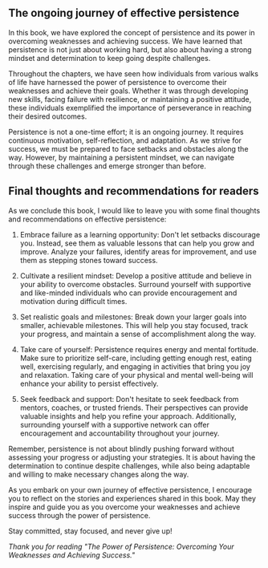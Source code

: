 
The ongoing journey of effective persistence
--------------------------------------------

In this book, we have explored the concept of persistence and its power in overcoming weaknesses and achieving success. We have learned that persistence is not just about working hard, but also about having a strong mindset and determination to keep going despite challenges.

Throughout the chapters, we have seen how individuals from various walks of life have harnessed the power of persistence to overcome their weaknesses and achieve their goals. Whether it was through developing new skills, facing failure with resilience, or maintaining a positive attitude, these individuals exemplified the importance of perseverance in reaching their desired outcomes.

Persistence is not a one-time effort; it is an ongoing journey. It requires continuous motivation, self-reflection, and adaptation. As we strive for success, we must be prepared to face setbacks and obstacles along the way. However, by maintaining a persistent mindset, we can navigate through these challenges and emerge stronger than before.

Final thoughts and recommendations for readers
----------------------------------------------

As we conclude this book, I would like to leave you with some final thoughts and recommendations on effective persistence:

1. Embrace failure as a learning opportunity: Don't let setbacks discourage you. Instead, see them as valuable lessons that can help you grow and improve. Analyze your failures, identify areas for improvement, and use them as stepping stones toward success.

2. Cultivate a resilient mindset: Develop a positive attitude and believe in your ability to overcome obstacles. Surround yourself with supportive and like-minded individuals who can provide encouragement and motivation during difficult times.

3. Set realistic goals and milestones: Break down your larger goals into smaller, achievable milestones. This will help you stay focused, track your progress, and maintain a sense of accomplishment along the way.

4. Take care of yourself: Persistence requires energy and mental fortitude. Make sure to prioritize self-care, including getting enough rest, eating well, exercising regularly, and engaging in activities that bring you joy and relaxation. Taking care of your physical and mental well-being will enhance your ability to persist effectively.

5. Seek feedback and support: Don't hesitate to seek feedback from mentors, coaches, or trusted friends. Their perspectives can provide valuable insights and help you refine your approach. Additionally, surrounding yourself with a supportive network can offer encouragement and accountability throughout your journey.

Remember, persistence is not about blindly pushing forward without assessing your progress or adjusting your strategies. It is about having the determination to continue despite challenges, while also being adaptable and willing to make necessary changes along the way.

As you embark on your own journey of effective persistence, I encourage you to reflect on the stories and experiences shared in this book. May they inspire and guide you as you overcome your weaknesses and achieve success through the power of persistence.

Stay committed, stay focused, and never give up!

*Thank you for reading "The Power of Persistence: Overcoming Your Weaknesses and Achieving Success."*

